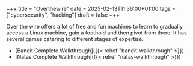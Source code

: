 +++
title = "Overthewire"
date = 2025-02-13T11:36:00+01:00
tags = ["cybersecurity", "hacking"]
draft = false
+++

Over the wire offers a lot of free and fun machines to learn to gradually access a Linux machine, gain a foothold and then pivot from there. It has several games catering to different stages of expertise.

-   [Bandit Complete Walkthrough]({{< relref "bandit-walkthrough" >}})
-   [Natas Complete Walkthrough]({{< relref "natas-walkthrough" >}})
